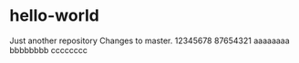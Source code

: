 # hello-world
Just another repository
Changes to master.
12345678
87654321
aaaaaaaa
bbbbbbbb
cccccccc

